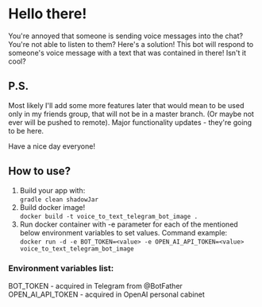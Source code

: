 # Hello there!

You're annoyed that someone is sending voice messages into the chat? You're not able to listen to them? Here's a solution! This bot will respond to someone's voice message with a text that was contained in there! Isn't it cool?

## P.S.

Most likely I'll add some more features later that would mean to be used only in my friends group, that will not be in a master branch. (Or maybe not ever will be pushed to remote). Major functionality updates - they're going to be here.

Have a nice day everyone!

## How to use?

1. Build your app with:  
```gradle clean shadowJar```
2. Build docker image!  
```docker build -t voice_to_text_telegram_bot_image .```
3. Run docker container with -e parameter for each of the mentioned below environment variables to set values. Command example:  
```docker run -d -e BOT_TOKEN=<value> -e OPEN_AI_API_TOKEN=<value> voice_to_text_telegram_bot_image```  

### Environment variables list:  
BOT_TOKEN - acquired in Telegram from @BotFather  
OPEN_AI_API_TOKEN - acquired in OpenAI personal cabinet
